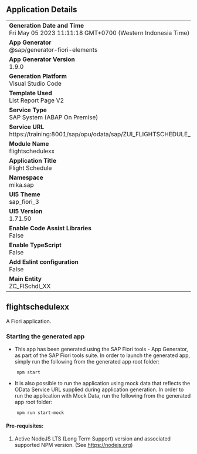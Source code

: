 ## Application Details
|               |
| ------------- |
|**Generation Date and Time**<br>Fri May 05 2023 11:11:18 GMT+0700 (Western Indonesia Time)|
|**App Generator**<br>@sap/generator-fiori-elements|
|**App Generator Version**<br>1.9.0|
|**Generation Platform**<br>Visual Studio Code|
|**Template Used**<br>List Report Page V2|
|**Service Type**<br>SAP System (ABAP On Premise)|
|**Service URL**<br>https://training:8001/sap/opu/odata/sap/ZUI_FLIGHTSCHEDULE_XX_SRV
|**Module Name**<br>flightschedulexx|
|**Application Title**<br>Flight Schedule|
|**Namespace**<br>mika.sap|
|**UI5 Theme**<br>sap_fiori_3|
|**UI5 Version**<br>1.71.50|
|**Enable Code Assist Libraries**<br>False|
|**Enable TypeScript**<br>False|
|**Add Eslint configuration**<br>False|
|**Main Entity**<br>ZC_FlSchdl_XX|

## flightschedulexx

A Fiori application.

### Starting the generated app

-   This app has been generated using the SAP Fiori tools - App Generator, as part of the SAP Fiori tools suite.  In order to launch the generated app, simply run the following from the generated app root folder:

```
    npm start
```

- It is also possible to run the application using mock data that reflects the OData Service URL supplied during application generation.  In order to run the application with Mock Data, run the following from the generated app root folder:

```
    npm run start-mock
```

#### Pre-requisites:

1. Active NodeJS LTS (Long Term Support) version and associated supported NPM version.  (See https://nodejs.org)


